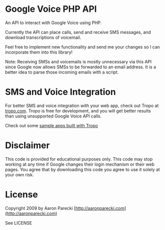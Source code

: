 Google Voice PHP API
====================

An API to interact with Google Voice using PHP.

Currently the API can place calls, send and receive SMS messages, and
download transcriptions of voicemail.

Feel free to implement new functionality and send me your changes so
I can incorporate them into this library!

Note: Receiving SMSs and voicemails is mostly unnecessary via this API
since Google now allows SMSs to be forwarded to an email address. It is 
a better idea to parse those incoming emails with a script.

SMS and Voice Integration
=========================

For better SMS and voice integration with your web app, check out Tropo
at [tropo.com](http://tropo.com). Tropo is free for development, and you will get 
better results than using unsupported Google Voice API calls. 

Check out some [sample apps built with Tropo](https://www.tropo.com/docs/scripting/tutorials.htm)

Disclaimer
==========

This code is provided for educational purposes only. This code may stop working
at any time if Google changes their login mechanism or their web pages. You agree that
by downloading this code you agree to use it solely at your own risk.

License
=======

Copyright 2009 by Aaron Parecki
[http://aaronparecki.com](http://aaronparecki.com)

See LICENSE

